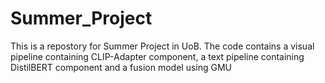 # Summer_Project
This is a repostory for Summer Project in UoB. The code contains a visual pipeline containing CLIP-Adapter component, a text pipeline containing DistilBERT component and a fusion model using GMU

